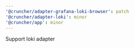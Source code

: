 ```yaml
---
'@cruncher/adapter-grafana-loki-browser': patch
'@cruncher/adapter-loki': minor
'@cruncher/app': minor
---
```


Support loki adapter
